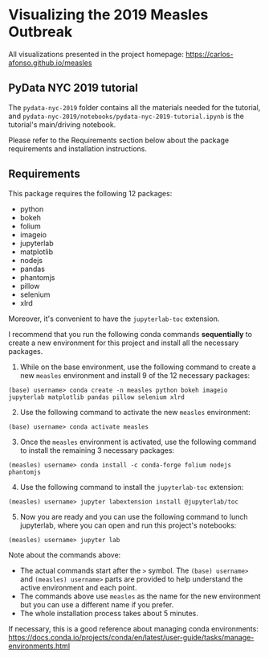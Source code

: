 # Visualizing the 2019 Measles Outbreak

All visualizations presented in the project homepage: https://carlos-afonso.github.io/measles

## PyData NYC 2019 tutorial

The `pydata-nyc-2019` folder contains all the materials needed for the tutorial, and `pydata-nyc-2019/notebooks/pydata-nyc-2019-tutorial.ipynb` is the tutorial's main/driving notebook.

Please refer to the Requirements section below about the package requirements and installation instructions.

## Requirements

This package requires the following 12 packages:
* python
* bokeh
* folium
* imageio
* jupyterlab
* matplotlib
* nodejs
* pandas
* phantomjs
* pillow
* selenium
* xlrd

Moreover, it's convenient to have the `jupyterlab-toc` extension.

I recommend that you run the following conda commands __sequentially__ to create a new environment for this project and install all the necessary packages.

1. While on the base environment, use the following command to create a new `measles` environment and install 9 of the 12 necessary packages:

`(base) username> conda create -n measles python bokeh imageio jupyterlab matplotlib pandas pillow selenium xlrd`

2. Use the following command to activate the new `measles` environment:

`(base) username> conda activate measles`

3. Once the `measles` environment is activated, use the following command to install the remaining 3 necessary packages:

`(measles) username> conda install -c conda-forge folium nodejs phantomjs`

4. Use the following command to install the `jupyterlab-toc` extension:

`(measles) username> jupyter labextension install @jupyterlab/toc`

5. Now you are ready and you can use the following command to lunch jupyterlab, where you can open and run this project's notebooks:

`(measles) username> jupyter lab`

Note about the commands above:
* The actual commands start after the `>` symbol. The `(base) username>` and `(measles) username>` parts are provided to help understand the active environment and each point.
* The commands above use `measles` as the name for the new environment but you can use a different name if you prefer.
* The whole installation process takes about 5 minutes.

If necessary, this is a good reference about managing conda environments: https://docs.conda.io/projects/conda/en/latest/user-guide/tasks/manage-environments.html
